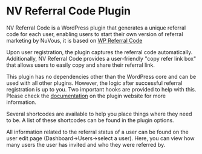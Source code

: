 # NV Referral Code Plugin

NV Referral Code is a WordPress plugin that generates a unique referral code for each user, enabling users to start their own version of referral marketing by NuVous, it is based on [WP Referral Code](https://github.com/shalior/wp-referral-code)

Upon user registration, the plugin captures the referral code automatically. Additionally, NV Referral Code provides a user-friendly "copy refer link box" that allows users to easily copy and share their referral link.

This plugin has no dependencies other than the WordPress core and can be used with all other plugins. However, the logic after successful referral registration is up to you. Two important hooks are provided to help with this. Please check the [documentation](https://github.com/davidfuzju/nv-referral-code) on the plugin website for more information.

Several shortcodes are available to help you place things where they need to be. A list of these shortcodes can be found in the plugin options.

All information related to the referral status of a user can be found on the user edit page (Dashboard->Users->select a user). Here, you can view how many users the user has invited and who they were referred by.
